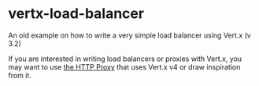 # vertx-load-balancer
An old example on how to write a very simple load balancer using Vert.x (v 3.2)

If you are interested in writing load balancers or proxies with Vert.x, you may want to use [the HTTP Proxy](https://vertx.io/docs/vertx-http-proxy/java/) that uses Vert.x v4 or draw inspiration from it.

